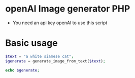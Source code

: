 # openAI Image generator PHP
* You need an api key openAI to use this script

# Basic usage

```PHP
$text = "a white siamese cat";
$generate = generate_image_from_text($text);

echo $generate;
```
